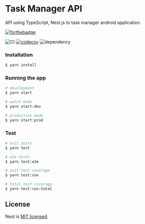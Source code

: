 # Task Manager API

API using TypeScript, Nest.js to task manager android application

[![forthebadge](https://forthebadge.com/images/badges/made-with-typescript.svg)](https://forthebadge.com)

![CI](https://github.com/MoneyIgos/task-manager-api/workflows/CI/badge.svg)
[![codecov](https://codecov.io/gh/MoneyIgos/task-manager-api/branch/master/graph/badge.svg?token=N2HMW7UTBG)](https://codecov.io/gh/MoneyIgos/task-manager-api)
![dependency](https://david-dm.org/MoneyIgos/task-manager-api.svg)

### Installation

```bash
$ yarn install
```

### Running the app

```bash
# development
$ yarn start

# watch mode
$ yarn start:dev

# production mode
$ yarn start:prod
```

### Test

```bash
# unit tests
$ yarn test

# e2e tests
$ yarn test:e2e

# unit test coverage
$ yarn test:cov

# total test coverage
$ yarn test:cov:total
```

## License

Nest is [MIT licensed](LICENSE).
